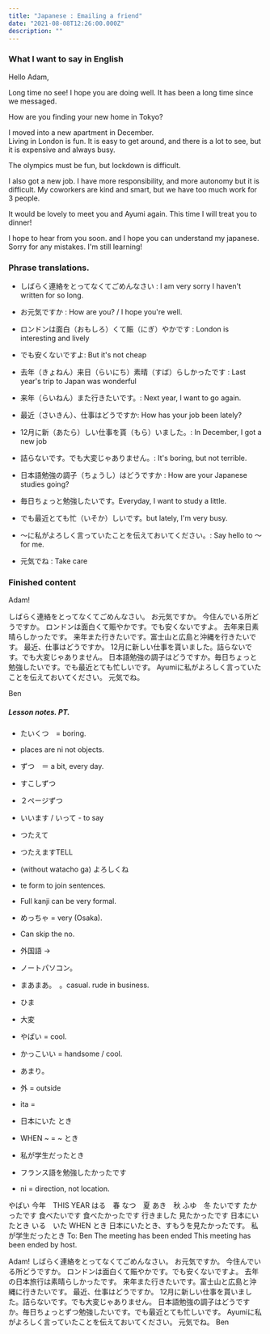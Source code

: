 ```yaml
---
title: "Japanese : Emailing a friend"
date: "2021-08-08T12:26:00.000Z"
description: ""
---
```


### What I want to say in English

Hello Adam, 

Long time no see! 
I hope you are doing well. It has been a long time since we messaged. 

How are you finding your new home in Tokyo?


I moved into a new apartment in December.  
Living in London is fun.
It is easy to get around, and there is a lot to see, but it is expensive and always busy.

The olympics must be fun, but lockdown is difficult.

I also got a new job.
I have more responsibility, and more autonomy but it is difficult.
My coworkers are kind and smart, but we have too much work for 3 people.

It would be lovely to meet you and Ayumi again. This time I will treat you to dinner! 

I hope to hear from you soon. and I hope you can understand my japanese. Sorry for any mistakes. I'm still learning!


### Phrase translations. 

- しばらく連絡をとってなくてごめんなさい : I am very sorry I haven't written for so long.
- お元気ですか : How are you? / I hope you're well.

- ロンドンは面白（おもしろ）くて賑（にぎ）やかです : London is interesting and lively
- でも安くないですよ: But it's not cheap

- 去年（きょねん）来日（らいにち）素晴（すば）らしかったです : Last year's trip to Japan was wonderful
- 来年（らいねん）また行きたいです。: Next year, I want to go again.

- 最近（さいきん）、仕事はどうですか: How has your job been lately?
- 12月に新（あたら）しい仕事を貰（もら）いました。: In December, I got a new job
- 詰らないです。でも大変じゃありません。: It's boring, but not terrible.

- 日本語勉強の調子（ちょうし）はどうですか : How are your Japanese studies going?
- 毎日ちょっと勉強したいです。Everyday, I want to study a little.
- でも最近とても忙（いそか）しいです。but lately, I'm very busy.

- 〜に私がよろしく言っていたことを伝えておいてください。: Say hello to 〜 for me.
- 元気でね : Take care

### Finished content

Adam!

しばらく連絡をとってなくてごめんなさい。
お元気ですか。
今住んでいる所どうですか。
ロンドンは面白くて賑やかです。でも安くないですよ。
去年来日素晴らしかったです。 来年また行きたいです。富士山と広島と沖縄を行きたいです。
最近、仕事はどうですか。
12月に新しい仕事を貰いました。詰らないです。でも大変じゃありません。
日本語勉強の調子はどうですか。毎日ちょっと勉強したいです。でも最近とても忙しいです。
Ayumiに私がよろしく言っていたことを伝えておいてください。
元気でね。

Ben


##### Lesson notes. PT.

* たいくつ　= boring. 

* places are ni not objects.
* ずつ　＝ a bit, every day.
* すこしずつ
* ２ページずつ
* いいます / いって - to say
* つたえて
* つたえますTELL
* (without watacho ga) よろしくね
* te form to join sentences. 
* Full kanji can be very formal.
* めっちゃ = very (Osaka).
* Can skip the no.
* 外国語 -> 
* ノートパソコン。
* まあまあ。　。casual. rude in business.
* ひま　
* 大変　
* やばい = cool.
* かっこいい = handsome / cool.

* あまり。
* 外 = outside
* ita = 
* 日本にいた とき
* WHEN ~ = ~ とき
* 私が学生だったとき
* フランス語を勉強したかったです
* ni = direction, not location. 

やばい
今年　THIS YEAR
はる　春
なつ　夏
あき　秋
ふゆ　冬
たいです
たかったです
食べたいです
食べたかったです
行きました
見たかったです
日本にいたとき
いる　いた
WHEN とき
日本にいたとき、すもうを見たかったです。
私が学生だったとき
To:
Ben
The meeting has been ended
This meeting has been ended by host.



Adam!
しばらく連絡をとってなくてごめんなさい。
お元気ですか。
今住んでいる所どうですか。
ロンドンは面白くて賑やかです。でも安くないですよ。
去年の日本旅行は素晴らしかったです。 来年また行きたいです。富士山と広島と沖縄に行きたいです。
最近、仕事はどうですか。
12月に新しい仕事を貰いました。詰らないです。でも大変じゃありません。
日本語勉強の調子はどうですか。毎日ちょっとずつ勉強したいです。でも最近とても忙しいです。
Ayumiに私がよろしく言っていたことを伝えておいてください。
元気でね。
Ben